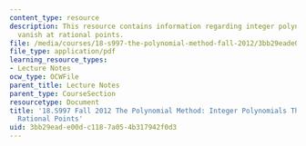 ```yaml
---
content_type: resource
description: This resource contains information regarding integer polynomials that
  vanish at rational points.
file: /media/courses/18-s997-the-polynomial-method-fall-2012/3bb29eade00dc1187a054b317942f0d3_MIT18_S997F12_lec26.pdf
file_type: application/pdf
learning_resource_types:
- Lecture Notes
ocw_type: OCWFile
parent_title: Lecture Notes
parent_type: CourseSection
resourcetype: Document
title: '18.S997 Fall 2012 The Polynomial Method: Integer Polynomials That Vanish at
  Rational Points'
uid: 3bb29ead-e00d-c118-7a05-4b317942f0d3
---
```

